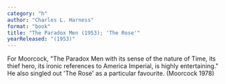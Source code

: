 ```yaml
---
category: "h"
author: "Charles L. Harness"
format: "book"
title: "The Paradox Men (1953); 'The Rose'"
yearReleased: "(1953)"
---
```

For Moorcock, "The Paradox Men with its sense of the nature of Time, its thief hero, its ironic references to America Imperial, is highly entertaining." He also singled out 'The Rose' as a particular favourite. (Moorcock 1978)